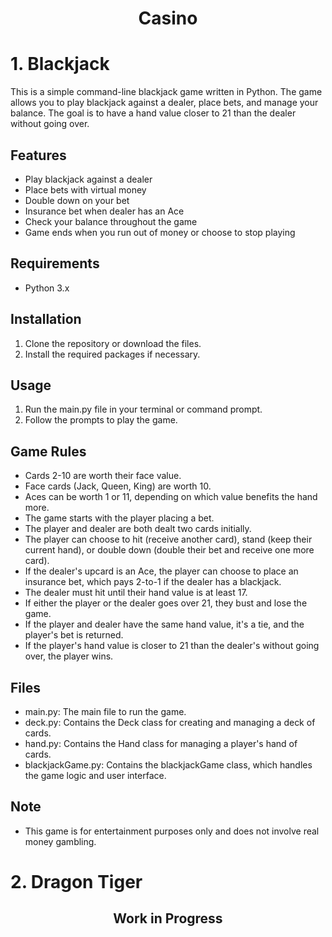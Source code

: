 <h1 align="center">
Casino
</h1>

# 1. Blackjack
This is a simple command-line blackjack game written in Python. The game allows you to play blackjack against a dealer, place bets, and manage your balance. The goal is to have a hand value closer to 21 than the dealer without going over.

## Features
+ Play blackjack against a dealer
+ Place bets with virtual money
+ Double down on your bet
+ Insurance bet when dealer has an Ace
+ Check your balance throughout the game
+ Game ends when you run out of money or choose to stop playing
## Requirements
+ Python 3.x
## Installation
1. Clone the repository or download the files.
2. Install the required packages if necessary.
## Usage
1. Run the main.py file in your terminal or command prompt.
2. Follow the prompts to play the game.
## Game Rules
+ Cards 2-10 are worth their face value.
+ Face cards (Jack, Queen, King) are worth 10.
+ Aces can be worth 1 or 11, depending on which value benefits the hand more.
+ The game starts with the player placing a bet.
+ The player and dealer are both dealt two cards initially.
+ The player can choose to hit (receive another card), stand (keep their current hand), or double down (double their bet and receive one more card).
+ If the dealer's upcard is an Ace, the player can choose to place an insurance bet, which pays 2-to-1 if the dealer has a blackjack.
+ The dealer must hit until their hand value is at least 17.
+ If either the player or the dealer goes over 21, they bust and lose the game.
+ If the player and dealer have the same hand value, it's a tie, and the player's bet is returned.
+ If the player's hand value is closer to 21 than the dealer's without going over, the player wins.
## Files
+ main.py: The main file to run the game.
+ deck.py: Contains the Deck class for creating and managing a deck of cards.
+ hand.py: Contains the Hand class for managing a player's hand of cards.
+ blackjackGame.py: Contains the blackjackGame class, which handles the game logic and user interface.
## Note
+ This game is for entertainment purposes only and does not involve real money gambling.
# 2. Dragon Tiger
<h2 align="center">
Work in Progress
</h2>
